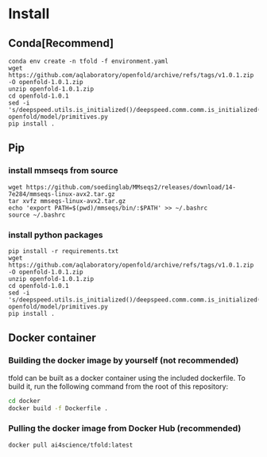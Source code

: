 # Install
## Conda[Recommend]
```shell
conda env create -n tfold -f environment.yaml
wget https://github.com/aqlaboratory/openfold/archive/refs/tags/v1.0.1.zip -O openfold-1.0.1.zip
unzip openfold-1.0.1.zip
cd openfold-1.0.1 
sed -i 's/deepspeed.utils.is_initialized()/deepspeed.comm.comm.is_initialized()/' openfold/model/primitives.py 
pip install . 
```
## Pip
### install mmseqs from source
```shell
wget https://github.com/soedinglab/MMseqs2/releases/download/14-7e284/mmseqs-linux-avx2.tar.gz
tar xvfz mmseqs-linux-avx2.tar.gz
echo 'export PATH=$(pwd)/mmseqs/bin/:$PATH' >> ~/.bashrc
source ~/.bashrc
```
### install python packages
```shell
pip install -r requirements.txt
wget https://github.com/aqlaboratory/openfold/archive/refs/tags/v1.0.1.zip -O openfold-1.0.1.zip
unzip openfold-1.0.1.zip
cd openfold-1.0.1 
sed -i 's/deepspeed.utils.is_initialized()/deepspeed.comm.comm.is_initialized()/' openfold/model/primitives.py 
pip install . 
```

## Docker container

### Building the docker image by yourself (not recommended)

tfold can be built as a docker container using the included dockerfile. To build it, run the following command from the root of this repository:

```bash
cd docker
docker build -f Dockerfile .
```
### Pulling the docker image from Docker Hub (recommended)
```bash
docker pull ai4science/tfold:latest
```

